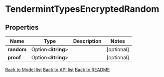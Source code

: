 # TendermintTypesEncryptedRandom

## Properties

Name | Type | Description | Notes
------------ | ------------- | ------------- | -------------
**random** | Option<**String**> |  | [optional]
**proof** | Option<**String**> |  | [optional]

[Back to Model list](../README.md#documentation-for-models) [Back to API list](../README.md#documentation-for-api-endpoints) [Back to README](../README.md)



